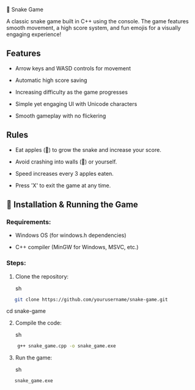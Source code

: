 🐍 Snake Game


A classic snake game built in C++ using the console. The game features smooth movement, a high score system, and fun emojis for a visually engaging experience!


## Features

- Arrow keys and WASD controls for movement

- Automatic high score saving

- Increasing difficulty as the game progresses

- Simple yet engaging UI with Unicode characters

- Smooth gameplay with no flickering


## Rules
- Eat apples (🍎) to grow the snake and increase your score.

- Avoid crashing into walls (🧱) or yourself.

- Speed increases every 3 apples eaten.

- Press 'X' to exit the game at any time.
## 🔧 Installation & Running the Game

### Requirements:

- Windows OS (for windows.h dependencies)

- C++ compiler (MinGW for Windows, MSVC, etc.)



### Steps:

1. Clone the repository:

   sh

```bash
   git clone https://github.com/yourusername/snake-game.git
```


   cd snake-game

2. Compile the code:

   sh
```bash
    g++ snake_game.cpp -o snake_game.exe
```
  

   

3. Run the game:

   sh

```bash
   snake_game.exe
```







    